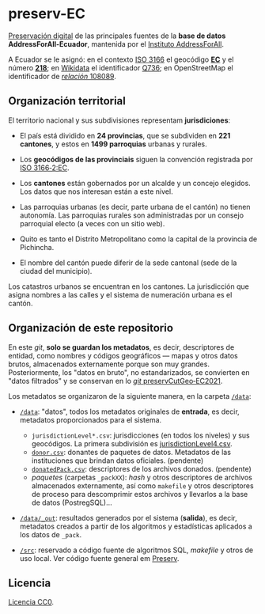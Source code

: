 # preserv-EC
[Preservación digital](https://en.wikipedia.org/wiki/Digital_preservation) de las principales fuentes de la **base de datos AddressForAll-Ecuador**, mantenida por el [Instituto AddressForAll](http://addressforall.org/).

A Ecuador se le asignó: en el contexto [ISO&nbsp;3166](https://en.wikipedia.org/wiki/ISO_3166) el geocódigo [**EC**](https://en.wikipedia.org/wiki/ISO_3166-2:EC) y el número [**218**](https://en.wikipedia.org/wiki/ISO_3166-1_numeric); en [Wikidata](http://Wikidata.org) el identificador [Q736](http://wikidata.org/entity/Q736); en OpenStreetMap el identificador de [*relación* 108089](http://osm.org/relation/108089).


## Organización territorial
El territorio nacional y sus subdivisiones representam **jurisdiciones**:

* El país está dividido en **24 provincias**, que se subdividen en **221 cantones**, y estos en **1499 parroquias** urbanas y rurales.

* Los **geocódigos de las provinciais** siguen la convención registrada por [ISO 3166‑2:EC](https://en.wikipedia.org/wiki/ISO_3166-2:EC). 

* Los **cantones** están gobernados por un alcalde y un concejo elegidos. Los datos que nos interesan están a este nivel.

* Las parroquias urbanas (es decir, parte urbana de el cantón) no tienen autonomía. Las parroquias rurales son administradas por un consejo parroquial electo (a veces con un sitio web).

* Quito es tanto el Distrito Metropolitano como la capital de la provincia de Pichincha.

* El nombre del cantón puede diferir de la sede cantonal (sede de la ciudad del municipio).

Los catastros urbanos se encuentran en los cantones. La jurisdicción que asigna nombres a las calles y el sistema de numeración urbana es el cantón.

## Organización de este repositorio

En este *git*, **solo se guardan los metadatos**, es decir, descriptores de entidad, como nombres y códigos geográficos &mdash; mapas y otros datos brutos, almacenados externamente porque son muy grandes.  Posteriormente, los "datos en bruto", no estandarizados, se convierten en "datos filtrados" y se conservan en lo [*git* preservCutGeo‑EC2021](http://git.digital-guard.org/preservCutGeo-EC2021).

Los metadatos se organizaron de la siguiente manera, en la carpeta [`/data`](./data):

* [`/data`](./data): "datos", todos los metadatos originales de **entrada**, es decir, metadatos proporcionados para el sistema.
   * `jurisdictionLevel*.csv`:  jurisdicciones (en todos los niveles) y sus geocódigos. La primera subdivisión es [jurisdictionLevel4.csv](./data/jurisdictionLevel4.csv).
   * [`donor.csv`](./data/donor.csv): donantes de paquetes de datos. Metadatos de las instituciones que brindan datos oficiales. (pendente)
   * [`donatedPack.csv`](./data/donatedPack.csv): descriptores de los archivos donados. (pendente)
   * *paquetes* (carpetas `_packXX`): *hash*  y otros descriptores de archivos almacenados externamente, así como `makefile` y otros descriptores de proceso para descomprimir estos archivos y llevarlos a la base de datos (PostregSQL)... 

* [`/data/_out`](./data/out): resultados generados por el sistema (**salida**), es decir, metadatos creados a partir de los algoritmos y estadísticas aplicados a los datos de `_pack`.

* [`/src`](./src#readme): reservado a código fuente de algoritmos SQL, *makefile* y otros de uso local. Ver código fuente general em [Preserv](http://git.digital-guard.org/preserv).

## Licencia
[Licencia CC0](https://creativecommons.org/publicdomain/zero/1.0/deed.es).
